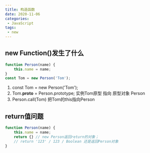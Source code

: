 ```yaml
---
title: 构造函数
date: 2020-11-06
categories:
 - JavaScript
tags:
 - new
---
```


## new Function()发生了什么

```js
function Person(name) {
    this.name = name;
}
const Tom = new Person('Tom');
```
1. const Tom = new Person('Tom');
2. Tom.__proto__ = Person.prototype; 实例Tom原型 指向 原型对象 Person
3. Person.call(Tom) 把Tom的this指向Person

## return值问题

```javascript
function Person(name) {
    this.name = name;
    return {} // new Person返回return的对象；
    // return '123' / 123 / Boolean 还是返回Person对象
}
```
